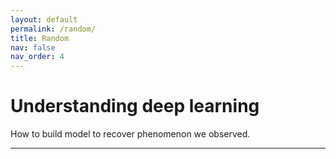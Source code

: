 ```yaml
---
layout: default
permalink: /random/
title: Random
nav: false
nav_order: 4
---
```


# Understanding deep learning
How to build model to recover phenomenon we observed.

--------------------------------
